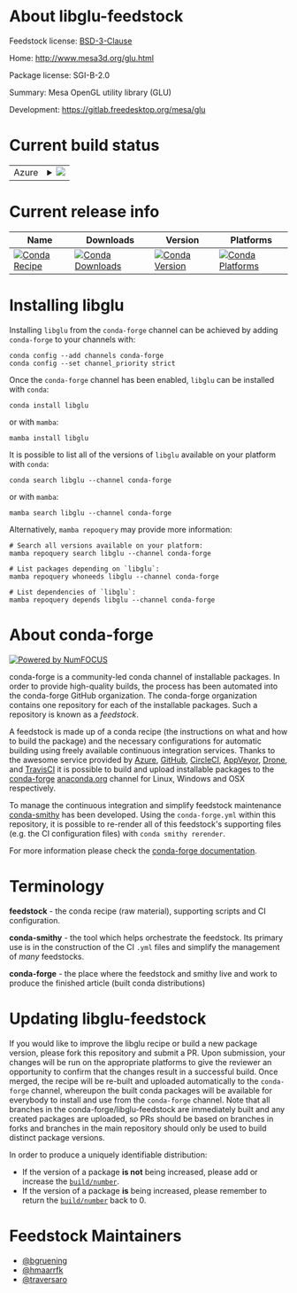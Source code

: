 About libglu-feedstock
======================

Feedstock license: [BSD-3-Clause](https://github.com/conda-forge/libglu-feedstock/blob/main/LICENSE.txt)

Home: http://www.mesa3d.org/glu.html

Package license: SGI-B-2.0

Summary: Mesa OpenGL utility library (GLU)

Development: https://gitlab.freedesktop.org/mesa/glu

Current build status
====================


<table>
    
  <tr>
    <td>Azure</td>
    <td>
      <details>
        <summary>
          <a href="https://dev.azure.com/conda-forge/feedstock-builds/_build/latest?definitionId=542&branchName=main">
            <img src="https://dev.azure.com/conda-forge/feedstock-builds/_apis/build/status/libglu-feedstock?branchName=main">
          </a>
        </summary>
        <table>
          <thead><tr><th>Variant</th><th>Status</th></tr></thead>
          <tbody><tr>
              <td>linux_64</td>
              <td>
                <a href="https://dev.azure.com/conda-forge/feedstock-builds/_build/latest?definitionId=542&branchName=main">
                  <img src="https://dev.azure.com/conda-forge/feedstock-builds/_apis/build/status/libglu-feedstock?branchName=main&jobName=linux&configuration=linux%20linux_64_" alt="variant">
                </a>
              </td>
            </tr><tr>
              <td>linux_aarch64</td>
              <td>
                <a href="https://dev.azure.com/conda-forge/feedstock-builds/_build/latest?definitionId=542&branchName=main">
                  <img src="https://dev.azure.com/conda-forge/feedstock-builds/_apis/build/status/libglu-feedstock?branchName=main&jobName=linux&configuration=linux%20linux_aarch64_" alt="variant">
                </a>
              </td>
            </tr><tr>
              <td>linux_ppc64le</td>
              <td>
                <a href="https://dev.azure.com/conda-forge/feedstock-builds/_build/latest?definitionId=542&branchName=main">
                  <img src="https://dev.azure.com/conda-forge/feedstock-builds/_apis/build/status/libglu-feedstock?branchName=main&jobName=linux&configuration=linux%20linux_ppc64le_" alt="variant">
                </a>
              </td>
            </tr>
          </tbody>
        </table>
      </details>
    </td>
  </tr>
</table>

Current release info
====================

| Name | Downloads | Version | Platforms |
| --- | --- | --- | --- |
| [![Conda Recipe](https://img.shields.io/badge/recipe-libglu-green.svg)](https://anaconda.org/conda-forge/libglu) | [![Conda Downloads](https://img.shields.io/conda/dn/conda-forge/libglu.svg)](https://anaconda.org/conda-forge/libglu) | [![Conda Version](https://img.shields.io/conda/vn/conda-forge/libglu.svg)](https://anaconda.org/conda-forge/libglu) | [![Conda Platforms](https://img.shields.io/conda/pn/conda-forge/libglu.svg)](https://anaconda.org/conda-forge/libglu) |

Installing libglu
=================

Installing `libglu` from the `conda-forge` channel can be achieved by adding `conda-forge` to your channels with:

```
conda config --add channels conda-forge
conda config --set channel_priority strict
```

Once the `conda-forge` channel has been enabled, `libglu` can be installed with `conda`:

```
conda install libglu
```

or with `mamba`:

```
mamba install libglu
```

It is possible to list all of the versions of `libglu` available on your platform with `conda`:

```
conda search libglu --channel conda-forge
```

or with `mamba`:

```
mamba search libglu --channel conda-forge
```

Alternatively, `mamba repoquery` may provide more information:

```
# Search all versions available on your platform:
mamba repoquery search libglu --channel conda-forge

# List packages depending on `libglu`:
mamba repoquery whoneeds libglu --channel conda-forge

# List dependencies of `libglu`:
mamba repoquery depends libglu --channel conda-forge
```


About conda-forge
=================

[![Powered by
NumFOCUS](https://img.shields.io/badge/powered%20by-NumFOCUS-orange.svg?style=flat&colorA=E1523D&colorB=007D8A)](https://numfocus.org)

conda-forge is a community-led conda channel of installable packages.
In order to provide high-quality builds, the process has been automated into the
conda-forge GitHub organization. The conda-forge organization contains one repository
for each of the installable packages. Such a repository is known as a *feedstock*.

A feedstock is made up of a conda recipe (the instructions on what and how to build
the package) and the necessary configurations for automatic building using freely
available continuous integration services. Thanks to the awesome service provided by
[Azure](https://azure.microsoft.com/en-us/services/devops/), [GitHub](https://github.com/),
[CircleCI](https://circleci.com/), [AppVeyor](https://www.appveyor.com/),
[Drone](https://cloud.drone.io/welcome), and [TravisCI](https://travis-ci.com/)
it is possible to build and upload installable packages to the
[conda-forge](https://anaconda.org/conda-forge) [anaconda.org](https://anaconda.org/)
channel for Linux, Windows and OSX respectively.

To manage the continuous integration and simplify feedstock maintenance
[conda-smithy](https://github.com/conda-forge/conda-smithy) has been developed.
Using the ``conda-forge.yml`` within this repository, it is possible to re-render all of
this feedstock's supporting files (e.g. the CI configuration files) with ``conda smithy rerender``.

For more information please check the [conda-forge documentation](https://conda-forge.org/docs/).

Terminology
===========

**feedstock** - the conda recipe (raw material), supporting scripts and CI configuration.

**conda-smithy** - the tool which helps orchestrate the feedstock.
                   Its primary use is in the construction of the CI ``.yml`` files
                   and simplify the management of *many* feedstocks.

**conda-forge** - the place where the feedstock and smithy live and work to
                  produce the finished article (built conda distributions)


Updating libglu-feedstock
=========================

If you would like to improve the libglu recipe or build a new
package version, please fork this repository and submit a PR. Upon submission,
your changes will be run on the appropriate platforms to give the reviewer an
opportunity to confirm that the changes result in a successful build. Once
merged, the recipe will be re-built and uploaded automatically to the
`conda-forge` channel, whereupon the built conda packages will be available for
everybody to install and use from the `conda-forge` channel.
Note that all branches in the conda-forge/libglu-feedstock are
immediately built and any created packages are uploaded, so PRs should be based
on branches in forks and branches in the main repository should only be used to
build distinct package versions.

In order to produce a uniquely identifiable distribution:
 * If the version of a package **is not** being increased, please add or increase
   the [``build/number``](https://docs.conda.io/projects/conda-build/en/latest/resources/define-metadata.html#build-number-and-string).
 * If the version of a package **is** being increased, please remember to return
   the [``build/number``](https://docs.conda.io/projects/conda-build/en/latest/resources/define-metadata.html#build-number-and-string)
   back to 0.

Feedstock Maintainers
=====================

* [@bgruening](https://github.com/bgruening/)
* [@hmaarrfk](https://github.com/hmaarrfk/)
* [@traversaro](https://github.com/traversaro/)


